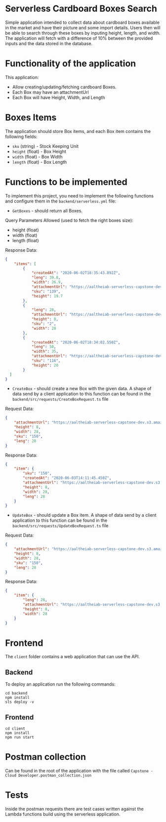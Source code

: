 # Serverless Cardboard Boxes Search

Simple application intended to collect data about cardboard boxes available in the market and have their picture and some import details.
Users then will be able to search through these boxes by inputing height, length, and width. The application will fetch with a difference of 10%
between the provided inputs and the data stored in the database.

# Functionality of the application

This application:
-  Allow creating/updating/fetching cardboard Boxes.
-  Each Box may have an attachmentUrl
-  Each Box will have Height, Width, and Length

# Boxes Items

The application should store Box items, and each Box item contains the following fields:

* `sku` (string) - Stock Keeping Unit
* `height` (float) - Box Height
* `width` (float) - Box Width
* `length` (float) - Box Length


# Functions to be implemented

To implement this project, you need to implement the following functions and configure them in the `backend/serverless.yml` file:

* `GetBoxes` - should return all Boxes.

Query Parameters Allowed (used to fetch the right boxes size):
- height (float)
- width (float)
- length (float)

Response Data:
```json
{
    "items": [
        {
            "createdAt": "2020-06-02T18:35:43.892Z",
            "leng": 39.8,
            "width": 26.9,
            "attachmentUrl": "https://aaltheiab-serverless-capstone-dev.s3.amazonaws.com/139.jpeg",
            "sku": "139",
            "height": 19.7
        },
        {
            "leng": 28,
            "attachmentUrl": "https://aaltheiab-serverless-capstone-dev.s3.amazonaws.com/150.jpeg",
            "height": 8,
            "sku": "2",
            "width": 28
        },
        {
            "createdAt": "2020-06-02T18:34:02.550Z",
            "leng": 50,
            "width": 35,
            "attachmentUrl": "https://aaltheiab-serverless-capstone-dev.s3.amazonaws.com/116.jpeg",
            "sku": "116",
            "height": 20
        }
  ]
}
```

* `CreateBox` - should create a new Box with the given data. 
A shape of data send by a client application to this function can be found in the `backend/src/requests/CreateBoxRequest.ts` file

Request Data:
```json
{
	"attachmentUrl": "https://aaltheiab-serverless-capstone-dev.s3.amazonaws.com/150.jpeg",
	"height": 8,
	"width": 28,
	"sku": "150",
	"leng": 28
}
```

Response Data:
```json
{
    "item": {
        "sku": "150",
        "createdAt": "2020-06-03T14:11:45.450Z",
        "attachmentUrl": "https://aaltheiab-serverless-capstone-dev.s3.amazonaws.com/150.jpeg",
        "height": 8,
        "width": 28,
        "leng": 28
    }
}
```

* `UpdateBox` - should update a Box item.
 A shape of data send by a client application to this function can be found in the `backend/src/requests/UpdateBoxRequest.ts` file

Request Data:
```json
{
	"attachmentUrl": "https://aaltheiab-serverless-capstone-dev.s3.amazonaws.com/150.jpeg",
	"height": 8,
	"width": 28,
	"sku": "150",
	"leng": 28
}
```

Response Data:
```json
{
    "item": {
        "leng": 28,
        "attachmentUrl": "https://aaltheiab-serverless-capstone-dev.s3.amazonaws.com/150.jpeg",
        "height": 8,
        "width": 28
    }
}
```


# Frontend

The `client` folder contains a web application that can use the API.




## Backend

To deploy an application run the following commands:

```
cd backend
npm install
sls deploy -v
```

## Frontend

```
cd client
npm install
npm run start
```


# Postman collection
Can be found in the root of the application with the file called
```Capstone - Cloud Developer.postman_collection.json```

# Tests
Inside the postman requests there are test cases written against the Lambda functions build using the serverless application.
